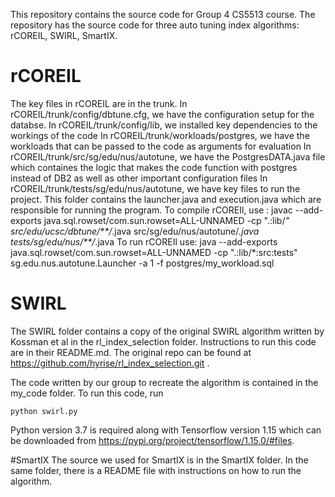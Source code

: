 This repository contains the source code for Group 4 CS5513 course. The repository has the source code for three auto tuning index algorithms: rCOREIL, SWIRL, SmartIX. 

# rCOREIL
The key files in rCOREIL are in the trunk.
In rCOREIL/trunk/config/dbtune.cfg, we have the configuration setup for the databse. 
In rCOREIL/trunk/config/lib, we installed key dependencies to the workings of the code
In rCOREIL/trunk/workloads/postgres, we have the workloads that can be passed to the code as arguments for evaluation 
In rCOREIL/trunk/src/sg/edu/nus/autotune, we have the PostgresDATA.java file which containes the logic that makes the code function with postgres instead of DB2 as well as other important configuration files
In rCOREIL/trunk/tests/sg/edu/nus/autotune, we have key files to run the project. This folder contains the launcher.java and execution.java which are responsible for running the program. 
To compile rCOREIl, use : javac --add-exports java.sql.rowset/com.sun.rowset=ALL-UNNAMED -cp ".:lib/*" src/edu/ucsc/dbtune/**/*.java src/sg/edu/nus/autotune/*.java tests/sg/edu/nus/**/*.java
To run rCOREIl use: java --add-exports java.sql.rowset/com.sun.rowset=ALL-UNNAMED -cp ".:lib/*:src:tests" sg.edu.nus.autotune.Launcher -a 1 -f postgres/my_workload.sql

# SWIRL
The SWIRL folder contains a copy of the original SWIRL algorithm written by Kossman et al in the rl_index_selection folder. Instructions to run this code are in their README.md. The original repo can be found at https://github.com/hyrise/rl_index_selection.git .

The code written by our group to recreate the algorithm is contained in the my_code folder. To run this code, run

```
python swirl.py
```

Python version 3.7 is required along with Tensorflow version 1.15 which can be downloaded from https://pypi.org/project/tensorflow/1.15.0/#files.

#SmartIX
The source we used for SmartIX is in the SmartIX folder. In the same folder, there is a README file with instructions on how to run the algorithm.  
